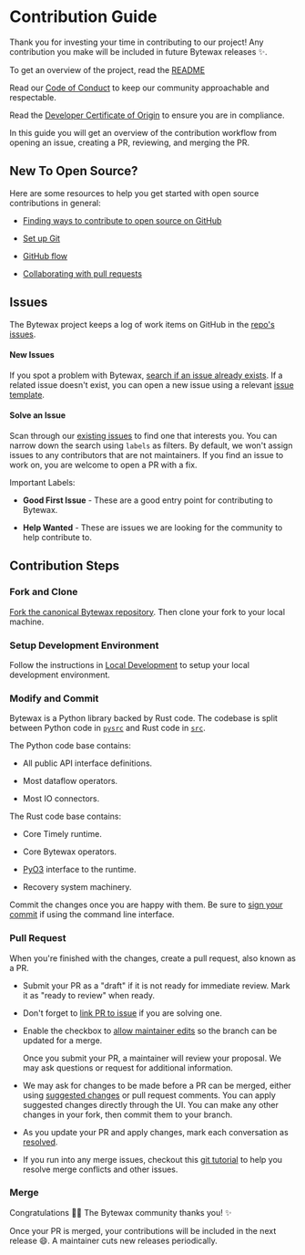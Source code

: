 # Contribution Guide

Thank you for investing your time in contributing to our project! Any
contribution you make will be included in future Bytewax releases ✨.

To get an overview of the project, read the
[README](https://github.com/bytewax/bytewax/README.md)

Read our [Code of
Conduct](https://github.com/bytewax/bytewax/CODE_OF_CONDUCT.md) to
keep our community approachable and respectable.

Read the [Developer Certificate of
Origin](https://github.com/bytewax/bytewax/DEVELOPER_CERTIFICATE_OF_ORIGIN.md)
to ensure you are in compliance.

In this guide you will get an overview of the contribution workflow
from opening an issue, creating a PR, reviewing, and merging the PR.

## New To Open Source?

Here are some resources to help you get started with open source
contributions in general:

- [Finding ways to contribute to open source on
  GitHub](https://docs.github.com/en/get-started/exploring-projects-on-github/finding-ways-to-contribute-to-open-source-on-github)

- [Set up
  Git](https://docs.github.com/en/get-started/quickstart/set-up-git)

- [GitHub
  flow](https://docs.github.com/en/get-started/quickstart/github-flow)

- [Collaborating with pull
  requests](https://docs.github.com/en/github/collaborating-with-pull-requests)

## Issues

The Bytewax project keeps a log of work items on GitHub in the [repo's
issues](https://github.com/bytewax/bytewax/issues).

#### New Issues

If you spot a problem with Bytewax, [search if an issue already
exists](https://github.com/bytewax/bytewax/issues). If a related issue
doesn't exist, you can open a new issue using a relevant [issue
template](https://github.com/bytewax/bytewax/issues/new/choose).

#### Solve an Issue

Scan through our [existing
issues](https://github.com/bytewax/bytewax/issues) to find one that
interests you. You can narrow down the search using `labels` as
filters. By default, we won't assign issues to any contributors that
are not maintainers. If you find an issue to work on, you are welcome
to open a PR with a fix.

Important Labels:

- **Good First Issue** - These are a good entry point for contributing
  to Bytewax.

- **Help Wanted** - These are issues we are looking for the community
  to help contribute to.

## Contribution Steps

### Fork and Clone

[Fork the canonical Bytewax
repository](https://github.com/bytewax/bytewax/fork). Then clone your
fork to your local machine.

### Setup Development Environment

Follow the instructions in [Local
Development](https://docs.bytewax.io/stable/guide/contributing/local-development.html)
to setup your local development environment.

### Modify and Commit

Bytewax is a Python library backed by Rust code. The codebase is split
between Python code in
[`pysrc`](https://github.com/bytewax/bytewax/tree/main/pysrc) and Rust
code in [`src`](https://github.com/bytewax/bytewax/tree/main/src).

The Python code base contains:

- All public API interface definitions.

- Most dataflow operators.

- Most IO connectors.

The Rust code base contains:

- Core Timely runtime.

- Core Bytewax operators.

- [PyO3](https://pyo3.rs/) interface to the runtime.

- Recovery system machinery.

Commit the changes once you are happy with them. Be sure to [sign your
commit](https://docs.github.com/en/organizations/managing-organization-settings/managing-the-commit-signoff-policy-for-your-organization#about-commit-signoffs)
if using the command line interface.

### Pull Request

When you're finished with the changes, create a pull request, also
known as a PR.

- Submit your PR as a "draft" if it is not ready for immediate review.
  Mark it as "ready to review" when ready.

- Don't forget to [link PR to
  issue](https://docs.github.com/en/issues/tracking-your-work-with-issues/linking-a-pull-request-to-an-issue)
  if you are solving one.

- Enable the checkbox to [allow maintainer
  edits](https://docs.github.com/en/github/collaborating-with-issues-and-pull-requests/allowing-changes-to-a-pull-request-branch-created-from-a-fork)
  so the branch can be updated for a merge.

  Once you submit your PR, a maintainer will review your proposal. We
  may ask questions or request for additional information.

- We may ask for changes to be made before a PR can be merged, either
  using [suggested
  changes](https://docs.github.com/en/github/collaborating-with-issues-and-pull-requests/incorporating-feedback-in-your-pull-request)
  or pull request comments. You can apply suggested changes directly
  through the UI. You can make any other changes in your fork, then
  commit them to your branch.

- As you update your PR and apply changes, mark each conversation as
  [resolved](https://docs.github.com/en/github/collaborating-with-issues-and-pull-requests/commenting-on-a-pull-request#resolving-conversations).

- If you run into any merge issues, checkout this [git
  tutorial](https://github.com/skills/resolve-merge-conflicts) to help
  you resolve merge conflicts and other issues.

### Merge

Congratulations 🎉🎉 The Bytewax community thanks you! ✨

Once your PR is merged, your contributions will be included in the
next release 😄. A maintainer cuts new releases periodically.
